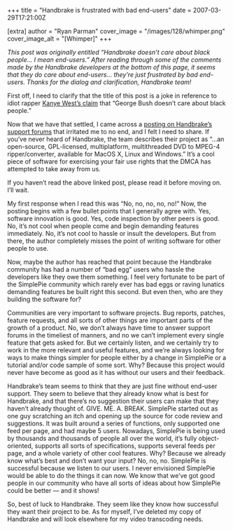 +++
title = "Handbrake is frustrated with bad end-users"
date = 2007-03-29T17:21:00Z

[extra]
author = "Ryan Parman"
cover_image = "/images/128/whimper.png"
cover_image_alt = "[Whimper]"
+++

_This post was originally entitled “Handbrake doesn’t care about black people… I mean end-users.” After reading through some of the comments made by the Handbrake developers at the bottom of this page, it seems that they do care about end-users… they’re just frustrated by bad end-users. Thanks for the dialog and clarification, Handbrake team!_

First off, I need to clarify that the title of this post is a joke in reference to idiot rapper [Kanye West’s claim](http://youtube.com/watch?v=zIUzLpO1kxI) that “George Bush doesn’t care about black people.”

Now that we have that settled, I came across a [posting on Handbrake’s support forums](http://handbrake.m0k.org/forum/viewtopic.php?t=501) that irritated me to no end, and I felt I need to share. If you’ve never heard of Handbrake, the team describes their project as “…an open-source, GPL-licensed, multiplatform, multithreaded DVD to MPEG-4 ripper/converter, available for MacOS X, Linux and Windows.” It’s a cool piece of software for exercising your fair use rights that the DMCA has attempted to take away from us.

If you haven’t read the above linked post, please read it before moving on. I’ll wait.

My first response when I read this was “No, no, no, no, no!” Now, the posting begins with a few bullet points that I generally agree with. Yes, software innovation is good. Yes, code inspection by other peers is good. No, it’s not cool when people come and begin demanding features immediately. No, it’s not cool to hassle or insult the developers. But from there, the author completely misses the point of writing software for other people to use.

Now, maybe the author has reached that point because the Handbrake community has had a number of “bad egg” users who hassle the developers like they owe them something. I feel very fortunate to be part of the SimplePie community which rarely ever has bad eggs or raving lunatics demanding features be built right this second. But even then, who are they building the software for?

Communities are very important to software projects. Bug reports, patches, feature requests, and all sorts of other things are important parts of the growth of a product. No, we don’t always have time to answer support forums in the timeliest of manners, and no we can’t implement every single feature that gets asked for. But we certainly listen, and we certainly try to work in the more relevant and useful features, and we’re always looking for ways to make things simpler for people either by a change in SimplePie or a tutorial and/or code sample of some sort. Why? Because this project would never have become as good as it has without our users and their feedback.

Handbrake’s team seems to think that they are just fine without end-user support. They seem to believe that they already know what is best for Handbrake, and that there’s no suggestion their users can make that they haven’t already thought of. GIVE. ME. A. BREAK. SimplePie started out as one guy scratching an itch and opening up the source for code review and suggestions. It was built around a series of functions, only supported one feed per page, and had maybe 5 users. Nowadays, SimplePie is being used by thousands and thousands of people all over the world, it’s fully object-oriented, supports all sorts of specifications, supports several feeds per page, and a whole variety of other cool features. Why? Because we already know what’s best and don’t want your input? No, no, no. SimplePie is successful because we listen to our users. I never envisioned SimplePie would be able to do the things it can now. We know that we’ve got good people in our community who have all sorts of ideas about how SimplePie could be better — and it shows!

So, best of luck to Handbrake. They seem like they know how successful they want their project to be. As for myself, I’ve deleted my copy of Handbrake and will look elsewhere for my video transcoding needs.
